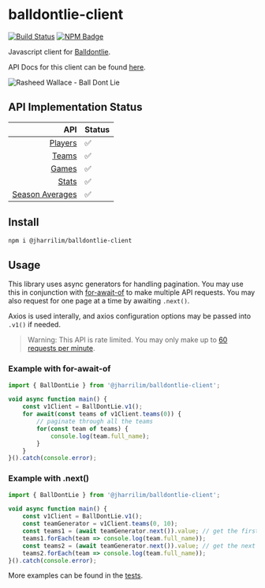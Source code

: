 # balldontlie-client

[![Build Status]](https://dev.azure.com/josephharrisonlim/josephharrisonlim/_build/latest?definitionId=2&branchName=master)
[![NPM Badge]](https://www.npmjs.com/package/@jharrilim/balldontlie-client)

Javascript client for [Balldontlie](https://github.com/ynnadkrap/balldontlie). 

API Docs for this client can be found [here](https://jharrilim.github.io/balldontlie-client/classes/_api_v1_index_.v1client.html).

![Rasheed Wallace - Ball Dont Lie](https://media.giphy.com/media/Jm2hosNfVeNjy/giphy.gif)

[Build Status]: https://dev.azure.com/josephharrisonlim/josephharrisonlim/_apis/build/status/jharrilim.balldontlie-client?branchName=master

[NPM Badge]: https://img.shields.io/npm/v/@jharrilim/balldontlie-client.svg

## API Implementation Status

|                                                            API | Status |
| -------------------------------------------------------------: | :----- |
|                 [Players](https://www.balldontlie.io/#players) | ✅      |
|                     [Teams](https://www.balldontlie.io/#teams) | ✅      |
|                     [Games](https://www.balldontlie.io/#games) | ✅      |
|                     [Stats](https://www.balldontlie.io/#stats) | ✅      |
| [Season Averages](https://www.balldontlie.io/#season-averages) | ✅      |

## Install

```sh
npm i @jharrilim/balldontlie-client
```

## Usage

This library uses async generators for handling pagination. You may use this in conjunction with
[for-await-of](https://developer.mozilla.org/en-US/docs/Web/JavaScript/Reference/Statements/for-await...of)
to make multiple API requests. You may also request for one page at a time by awaiting `.next()`.

Axios is used interally, and axios configuration options may be passed into `.v1()` if needed.

> Warning: This API is rate limited. You may only make up to [60 requests per minute](http://www.balldontlie.io/#getting-started).

### Example with for-await-of

```js
import { BallDontLie } from '@jharrilim/balldontlie-client';

void async function main() {
    const v1Client = BallDontLie.v1();
    for await(const teams of v1Client.teams(0)) {
        // paginate through all the teams
        for(const team of teams) {
            console.log(team.full_name);
        }
    }
}().catch(console.error);
```

### Example with .next()

```js
import { BallDontLie } from '@jharrilim/balldontlie-client';

void async function main() {
    const v1Client = BallDontLie.v1();
    const teamGenerator = v1Client.teams(0, 10);
    const teams1 = (await teamGenerator.next()).value; // get the first 10 teams
    teams1.forEach(team => console.log(team.full_name));
    const teams2 = (await teamGenerator.next()).value; // get the next 10 teams after the first 10
    teams2.forEach(team => console.log(team.full_name));
}().catch(console.error);
```

More examples can be found in the [tests](./test/integration/api.test.ts).
